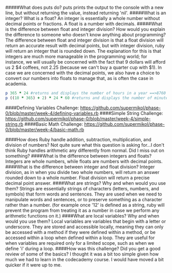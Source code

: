 #####What does puts do?
puts prints the output to the console with a new line, but without returning the value, instead returning 'nil'.
#####What is an integer? What is a float?
An integer is essentially a whole number without decimal points or fractions. A float is a number with decimals.
#####What is the difference between float and integer division? How would you explain the difference to someone who doesn't know anything about programming?
The difference between float and integer division is that a float division will return an accurate result with decimal points, but with integer division, ruby will return an integer that is rounded down.
The explanation for this is that integers are much more manageable in the programming world; for instance, we will usually be concerned with the fact that 9 dollars will afford us 2 $4 coffees, not 2.25 (because we can't buy a quarter cup with $1). In case we are concerned with the decimal points, we also have a choice to convert our numbers into floats to manage that, as is often the case in academia.

```ruby
p 365 * 24 #returns and displays the number of hours in a year ==>8760
p ((10 * 365) + 2) * 24 * 60 #returns and displays the number of minutes in a decade, including two leap days. ==>5258880
```

####Defining Variables Challenge:
https://github.com/supermikol/phase-0/blob/master/week-4/defining-variables.rb
####Simple String Challenge:
https://github.com/supermikol/phase-0/blob/master/week-4/simple-string.rb
####Basic Math Challenge:
https://github.com/supermikol/phase-0/blob/master/week-4/basic-math.rb

####How does Ruby handle addition, subtraction, multiplication, and division of numbers?
Not quite sure what this question is asking for...I don't think Ruby handles arithmetic any differently from normal. Did I miss out on something?
####What is the difference between integers and floats?
Integers are whole numbers, while floats are numbers with decimal points.
####What is the difference between integer and float division?
Integer division, as in when you divide two whole numbers, will return an answer rounded down to a whole number. Float division will return a precise decimal point answer.
####What are strings? Why and when would you use them?
Strings are essentially strings of characters (letters, numbers, and symbols) that form words and sentences. They are used when we need to manipulate words and sentences, or to preserve something as a character rather than a number. (for example once '12' is defined as a string, ruby will prevent the program from treating it as a number in case we perform any arithmetic functions on it.)
####What are local variables? Why and when would you use them?
Local variables are variables that begin with a letter or underscore. They are stored and accessible locally, meaning they can only be accessed with a method if they were defined within a method, or be accessed within a loop when defined within a loop. They are useful for when variables are required only for a limited scope, such as when we define 'i' during a loop.
####How was this challenge? Did you get a good review of some of the basics?
I thought it was a bit too simple given how much we had to learn in the codecademy course. I would have moved a bit quicker if it were up to me.